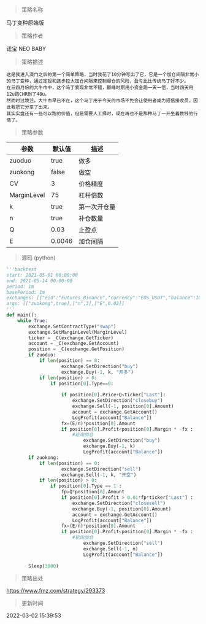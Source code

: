 
> 策略名称

马丁变种原始版

> 策略作者

诺宝 NEO BABY

> 策略描述

    这是我进入澳门之后的第一个简单策略，当时我花了10分钟写出了它，它是一个加仓间隔非常小的马丁变种，通过定投和逐步拉大加仓间隔来控制爆仓的风险，盈亏比比传统马丁好不少。
    在三四月份的大牛市中，这个马丁表现非常不错，巅峰时期用小资金跑一天一倍，当时四天用12u跑CHR到了48u。
    然而时过境迁，大牛市早已不在，这个马丁用于今天的市场不免会让使用者成为短信接收员，因此我把它分享了出来。
    其实实盘还有一些可以跑的价值，但是需要人工择时，现在再也不是那种马丁一开坐着数钱的行情了。
      

> 策略参数



|参数|默认值|描述|
|----|----|----|
|zuoduo|true|做多|
|zuokong|false|做空|
|CV|3|价格精度|
|MarginLevel|75|杠杆倍数|
|k|true|第一次开仓量|
|n|true|补仓数量|
|Q|0.03|止盈点|
|E|0.0046|加仓间隔|


> 源码 (python)

``` python
'''backtest
start: 2021-05-01 00:00:00
end: 2021-05-14 00:00:00
period: 1m
basePeriod: 1m
exchanges: [{"eid":"Futures_Binance","currency":"EOS_USDT","balance":1000}]
args: [["zuokong",true],["n",3],["E",0.02]]
'''
def main():
    while True:
        exchange.SetContractType("swap")
        exchange.SetMarginLevel(MarginLevel)
        ticker = _C(exchange.GetTicker)
        account = _C(exchange.GetAccount)
        position = _C(exchange.GetPosition)
        if zuoduo:
            if len(position) == 0:   
                    exchange.SetDirection("buy")
                    exchange.Buy(-1, k, "开多")
            if len(position) > 0:
                if position[0].Type==0:
                    
                    if position[0].Price+Q<ticker["Last"]:
                        exchange.SetDirection("closebuy")
                        exchange.Sell(-1, position[0].Amount) 
                        account = exchange.GetAccount()
                        LogProfit(account["Balance"]) 
                    fx=(E/n)*position[0].Amount  
                    if position[0].Profit<position[0].Margin * -fx :
                        #轮询加仓
                            exchange.SetDirection("buy")
                            exchange.Buy(-1, k)
                            LogProfit(account["Balance"])     
        if zuokong:
            if len(position) == 0:   
                    exchange.SetDirection("sell")
                    exchange.Sell(-1, k, "开空")
            if len(position) > 0:
                if position[0].Type == 1 :
                    fp=Q*position[0].Amount
                    if position[0].Profit > 0.01*fp*ticker["Last"] :
                        exchange.SetDirection("closesell")
                        exchange.Buy(-1, position[0].Amount) 
                        account = exchange.GetAccount()
                        LogProfit(account["Balance"]) 
                    fx=(E/n)*position[0].Amount  
                    if position[0].Profit<position[0].Margin * -fx :
                        #轮询加仓
                            exchange.SetDirection("sell")
                            exchange.Sell(-1, n)
                            LogProfit(account["Balance"])
        
        Sleep(3000)
```

> 策略出处

https://www.fmz.com/strategy/293373

> 更新时间

2022-03-02 15:39:53
